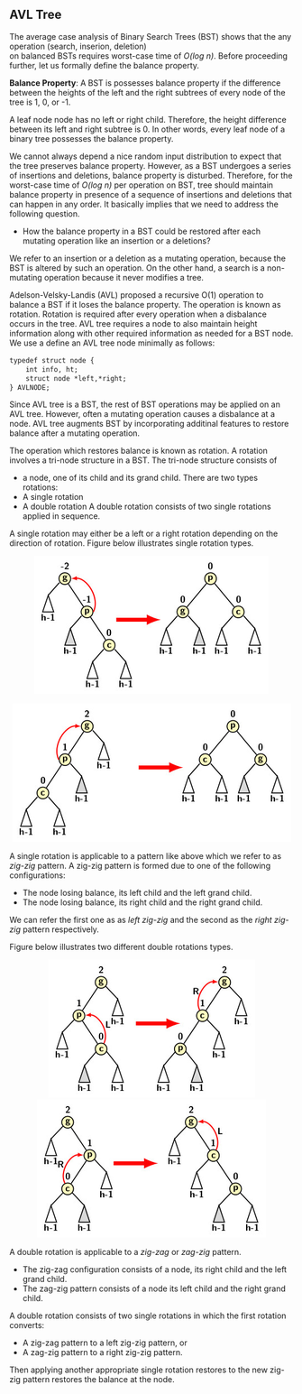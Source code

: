 ## AVL Tree

The average case analysis of Binary Search Trees (BST) shows that the any operation (search, inserion, deletion)  
on balanced BSTs requires worst-case time of <i>O(log n)</i>. Before proceeding further, let us formally define the balance property. 

<strong>Balance Property</strong>: A BST is possesses balance property if the difference between the heights of the left and the right subtrees of every node of the tree is 1, 0, or -1. 

A leaf node node has no left or right child. Therefore, the height difference between its left and right subtree is 0. In other words, every leaf node
of a binary tree possesses the balance property.

We cannot always depend a nice random input distribution to expect that the tree preserves balance property. 
However, as a BST undergoes a series of insertions and deletions, balance property is disturbed. 
Therefore, for the worst-case time of <i>O(log n)</i> per operation on BST, tree should maintain balance property in presence of a sequence of
insertions and deletions that can happen in any order. It basically implies that we need to address the following question. 

- How the balance property in a BST could be restored after each mutating operation like an insertion or a deletions? 

We refer to an insertion or a deletion as a mutating operation, because the BST is altered by such an operation. On the other hand, a search is a non-mutating operation because it never modifies a tree. 

Adelson-Velsky-Landis (AVL) proposed a recursive O(1) operation to balance a BST if it loses the balance property. The operation is known as rotation. 
Rotation is required after every operation when a disbalance occurs in the tree. AVL tree requires a node to also maintain height information along with 
other required information as needed for a BST node. We use a define an AVL tree node minimally as follows:
```
typedef struct node {
    int info, ht;
    struct node *left,*right;
} AVLNODE;
```

Since AVL tree is a BST, the rest of BST operations may be applied on an AVL tree. However, often a mutating operation causes a disbalance at a node. 
AVL tree augments BST by incorporating additinal features to restore balance after a mutating operation. 

The operation which restores balance is known as rotation. A rotation involves a tri-node structure in a BST. The tri-node structure consists of 
- a node, one of its child and its grand child.
There are two types rotations:
- A single rotation
- A double rotation
A double rotation consists of two single rotations applied in sequence. 

A single rotation may either be a left or a right rotation depending on the direction of rotation. Figure below illustrates single rotation types. 
<p align="center">
<img src="../images/avlSingleLeft.jpg">
</p>
<p align="center">
<img src="../images/avlSingleRight.jpg">
</p>
A single rotation is applicable to a pattern like above which we refer to as <i>zig-zig</i> pattern. A zig-zig pattern is formed due to one of the following configurations:

- The node losing balance, its left child and the left grand child. 
- The node losing balance, its right child and the right grand child. 

We can refer the first one as as <i>left zig-zig</i> and the second as the
<i>right zig-zig</i> pattern respectively.

Figure below illustrates two different double rotations types.
<p align="center">
<img src="../images/avlDoubleLR.jpg">

<img src="../images/avlDoubleRL.jpg">
</p>
A double rotation is applicable to a <i>zig-zag</i> or <i>zag-zig</i> pattern. 

- The zig-zag configuration consists of a node, its right child and the left grand child. 
- The zag-zig pattern consists of a node its left child and the right grand child.  

A double rotation consists of two single rotations in which the first rotation converts:

- A zig-zag pattern to a left zig-zig pattern, or
- A zag-zig pattern to a right zig-zig pattern.

Then applying another appropriate single rotation restores to the new zig-zig pattern restores the balance at the node. 


